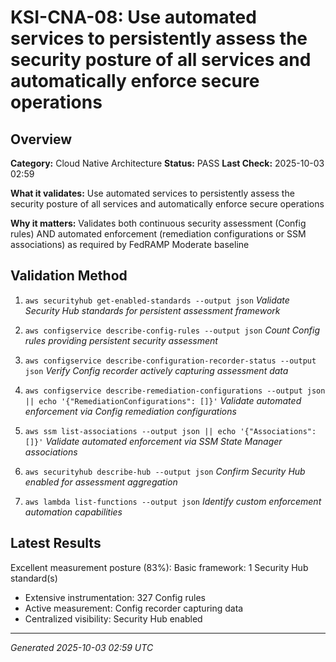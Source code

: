 # KSI-CNA-08: Use automated services to persistently assess the security posture of all services and automatically enforce secure operations

## Overview

**Category:** Cloud Native Architecture
**Status:** PASS
**Last Check:** 2025-10-03 02:59

**What it validates:** Use automated services to persistently assess the security posture of all services and automatically enforce secure operations

**Why it matters:** Validates both continuous security assessment (Config rules) AND automated enforcement (remediation configurations or SSM associations) as required by FedRAMP Moderate baseline

## Validation Method

1. `aws securityhub get-enabled-standards --output json`
   *Validate Security Hub standards for persistent assessment framework*

2. `aws configservice describe-config-rules --output json`
   *Count Config rules providing persistent security assessment*

3. `aws configservice describe-configuration-recorder-status --output json`
   *Verify Config recorder actively capturing assessment data*

4. `aws configservice describe-remediation-configurations --output json || echo '{"RemediationConfigurations": []}'`
   *Validate automated enforcement via Config remediation configurations*

5. `aws ssm list-associations --output json || echo '{"Associations": []}'`
   *Validate automated enforcement via SSM State Manager associations*

6. `aws securityhub describe-hub --output json`
   *Confirm Security Hub enabled for assessment aggregation*

7. `aws lambda list-functions --output json`
   *Identify custom enforcement automation capabilities*

## Latest Results

Excellent measurement posture (83%): Basic framework: 1 Security Hub standard(s)
- Extensive instrumentation: 327 Config rules
- Active measurement: Config recorder capturing data
- Centralized visibility: Security Hub enabled

---
*Generated 2025-10-03 02:59 UTC*